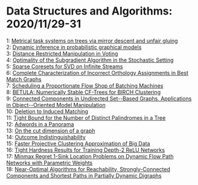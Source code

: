 # Data Structures and Algorithms: 2020/11/29-31  
1: [Metrical task systems on trees via mirror descent and unfair gluing](https://doi.org/10.48550/arXiv.1807.04404)  
2: [Dynamic inference in probabilistic graphical models](https://doi.org/10.48550/arXiv.1904.11807)  
3: [Distance Restricted Manipulation in Voting](https://doi.org/10.48550/arXiv.1909.03162)  
4: [Optimality of the Subgradient Algorithm in the Stochastic Setting](https://doi.org/10.48550/arXiv.1909.05007)  
5: [Sparse Coresets for SVD on Infinite Streams](https://doi.org/10.48550/arXiv.2002.06296)  
6: [Complete Characterization of Incorrect Orthology Assignments in Best  Match Graphs](https://doi.org/10.48550/arXiv.2006.02249)  
7: [Scheduling a Proportionate Flow Shop of Batching Machines](https://doi.org/10.48550/arXiv.2006.09872)  
8: [BETULA: Numerically Stable CF-Trees for BIRCH Clustering](https://doi.org/10.48550/arXiv.2006.12881)  
9: [Connected Components in Undirected Set--Based Graphs. Applications in  Object--Oriented Model Manipulation](https://doi.org/10.48550/arXiv.2008.04183)  
10: [Deletion to Induced Matching](https://doi.org/10.48550/arXiv.2008.09660)  
11: [Tight Bound for the Number of Distinct Palindromes in a Tree](https://doi.org/10.48550/arXiv.2008.13209)  
12: [Adwords in a Panorama](https://doi.org/10.48550/arXiv.2009.04114)  
13: [On the cut dimension of a graph](https://doi.org/10.48550/arXiv.2011.05085)  
14: [Outcome Indistinguishability](https://doi.org/10.48550/arXiv.2011.13426)  
15: [Faster Projective Clustering Approximation of Big Data](https://doi.org/10.48550/arXiv.2011.13476)  
16: [Tight Hardness Results for Training Depth-2 ReLU Networks](https://doi.org/10.48550/arXiv.2011.13550)  
17: [Minmax Regret 1-Sink Location Problems on Dynamic Flow Path Networks  with Parametric Weights](https://doi.org/10.48550/arXiv.2011.13569)  
18: [Near-Optimal Algorithms for Reachability, Strongly-Connected Components  and Shortest Paths in Partially Dynamic Digraphs](https://doi.org/10.48550/arXiv.2011.13702)  